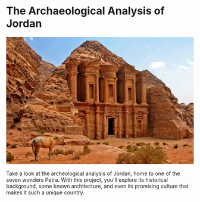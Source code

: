 # The Archaeological Analysis of Jordan

![Alt text](/sites/petra.webp)

Take a look at the archeological analysis of Jordan, home to one of the seven wonders Petra. With this project, you'll explore its historical background, some known architecture, and even its promising culture that makes it such a unique country.
